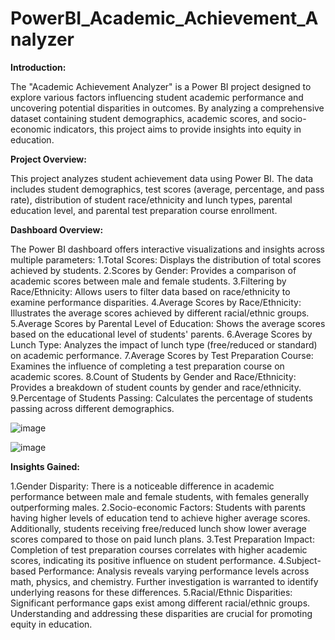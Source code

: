 # PowerBI_Academic_Achievement_Analyzer
**Introduction:**

The "Academic Achievement Analyzer" is a Power BI project designed to explore various factors influencing student academic performance and uncovering potential disparities in outcomes. By analyzing a comprehensive dataset containing student demographics, academic scores, and socio-economic indicators, this project aims to provide insights into equity in education.

**Project Overview:**

This project analyzes student achievement data using Power BI. The data includes student demographics, test scores (average, percentage, and pass rate), distribution of student race/ethnicity and lunch types, parental education level, and parental test preparation course enrollment.

**Dashboard Overview:**

The Power BI dashboard offers interactive visualizations and insights across multiple parameters:
1.Total Scores: Displays the distribution of total scores achieved by students.
2.Scores by Gender: Provides a comparison of academic scores between male and female students.
3.Filtering by Race/Ethnicity: Allows users to filter data based on race/ethnicity to examine performance disparities.
4.Average Scores by Race/Ethnicity: Illustrates the average scores achieved by different racial/ethnic groups.
5.Average Scores by Parental Level of Education: Shows the average scores based on the educational level of students' parents.
6.Average Scores by Lunch Type: Analyzes the impact of lunch type (free/reduced or standard) on academic performance.
7.Average Scores by Test Preparation Course: Examines the influence of completing a test preparation course on academic scores.
8.Count of Students by Gender and Race/Ethnicity: Provides a breakdown of student counts by gender and race/ethnicity.
9.Percentage of Students Passing: Calculates the percentage of students passing across different demographics.


![image](https://github.com/Asthavithule24/PowerBI_Academic_Achievement_Analyzer/assets/157026150/2c0f941c-4068-4151-b89d-89b9e2f05bc1)


![image](https://github.com/Asthavithule24/PowerBI_Academic_Achievement_Analyzer/assets/157026150/1512c9d3-8ae7-4be9-9fdd-8d90b9f0055e)

**Insights Gained:**

1.Gender Disparity: There is a noticeable difference in academic performance between male and female students, with females generally outperforming males.
2.Socio-economic Factors: Students with parents having higher levels of education tend to achieve higher average scores. Additionally, students receiving free/reduced lunch show lower average scores compared to those on paid lunch plans.
3.Test Preparation Impact: Completion of test preparation courses correlates with higher academic scores, indicating its positive influence on student performance.
4.Subject-based Performance: Analysis reveals varying performance levels across math, physics, and chemistry. Further investigation is warranted to identify underlying reasons for these differences.
5.Racial/Ethnic Disparities: Significant performance gaps exist among different racial/ethnic groups. Understanding and addressing these disparities are crucial for promoting equity in education.
